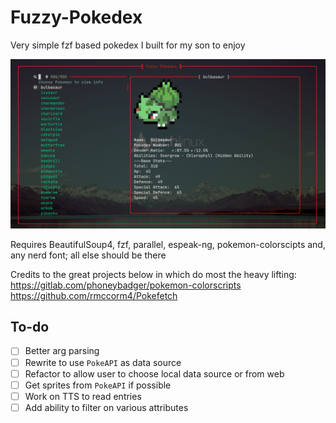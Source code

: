 # Fuzzy-Pokedex
Very simple fzf based pokedex I built for my son to enjoy

![Screenshot](https://github.com/ericlay/fuzzy-pokedex/blob/main/screenshot.png?raw=true)

Requires BeautifulSoup4, fzf, parallel, espeak-ng, pokemon-colorscipts and, any nerd font; all else should be there

Credits to the great projects below in which do most the heavy lifting: \
https://gitlab.com/phoneybadger/pokemon-colorscripts \
https://github.com/rmccorm4/Pokefetch 
 
## To-do

* [ ] Better arg parsing
* [ ] Rewrite to use `PokeAPI` as data source
* [ ] Refactor to allow user to choose local data source or from web
* [ ] Get sprites from `PokeAPI` if possible
* [ ] Work on TTS to read entries
* [ ] Add ability to filter on various attributes
